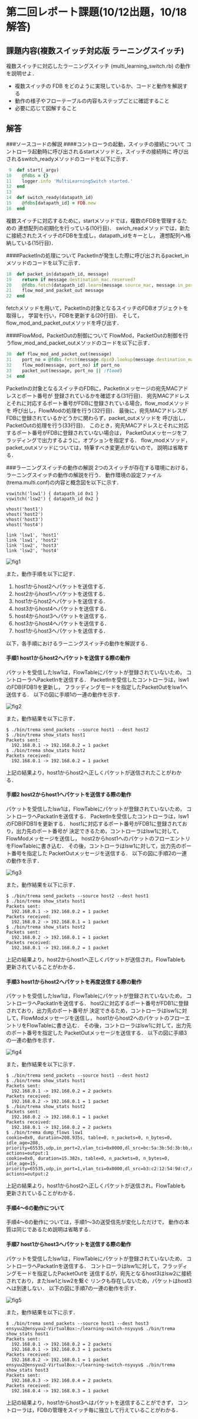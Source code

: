 # 第二回レポート課題(10/12出題，10/18解答)
## 課題内容(複数スイッチ対応版 ラーニングスイッチ)
複数スイッチに対応したラーニングスイッチ (multi_learning_switch.rb) の動作を説明せよ．

* 複数スイッチの FDB をどのように実現しているか、コードと動作を解説する
* 動作の様子やフローテーブルの内容もステップごとに確認すること
* 必要に応じて図解すること

## 解答
###ソースコードの解説
####コントローラの起動，スイッチの接続について
コントローラ起動時に呼び出されるstartメソッドと，スイッチの接続時に
呼び出されるswitch_readyメソッドのコードを以下に示す．
```ruby
 9  def start(_argv)
10    @fdbs = {}
11    logger.info 'MultiLearningSwitch started.'
12  end
13
14  def switch_ready(datapath_id)
15    @fdbs[datapath_id] = FDB.new
16  end
```
複数スイッチに対応するために，startメソッドでは，複数のFDBを管理するための
連想配列の初期化を行っている(10行目)．
swich_readメソッドでは，新たに接続されたスイッチのFDBを生成し，datapath_idをキーとし，
連想配列へ格納している(15行目)．

####PacketInの処理について
PacketInが発生した際に呼び出されるpacket_inメソッドのコードを以下に示す．
```ruby
18  def packet_in(datapath_id, message)
19    return if message.destination_mac.reserved?
20    @fdbs.fetch(datapath_id).learn(message.source_mac, message.in_port)
21    flow_mod_and_packet_out message
22  end
```
fetchメソッドを用いて，PacketInの対象となるスイッチのFDBオブジェクトを取得し，
学習を行い，FDBを更新する(20行目)．
そして，flow_mod_and_packet_outメソッドを呼び出す．

####FlowMod，PacketOutの制御について
FlowMod，PacketOutの制御を行うflow_mod_and_packet_outメソッドのコードを以下に示す．
```ruby
30  def flow_mod_and_packet_out(message)
31    port_no = @fdbs.fetch(message.dpid).lookup(message.destination_mac)
32    flow_mod(message, port_no) if port_no
33    packet_out(message, port_no || :flood)
34  end
```
PacketInの対象となるスイッチのFDBに，PacketInメッセージの宛先MACアドレスとポート番号が
登録されているかを確認する(31行目)．
宛先MACアドレスとそれに対応するポート番号がFDBに登録されている場合，flow_modメソッドを
呼び出し，FlowModの処理を行う(32行目)．
最後に，宛先MACアドレスがFDBに登録されているかどうかに関わらず，packet_outメソッドを
呼び出し，PacketOutの処理を行う(33行目)．
このとき，宛先MACアドレスとそれに対応するポート番号がFDBに登録されていない場合は，
PacketOutメッセージをフラッディングで出力するように，オプションを指定する．
flow_modメソッド，packet_outメソッドについては，特筆すべき変更点がないので，
説明は省略する．

###ラーニングスイッチの動作の解説
2つのスイッチが存在する環境における，ラーニングスイッチの動作の解説を行う．
動作環境の設定ファイル(trema.multi.conf)の内容と概念図を以下に示す．
```
vswitch('lsw1') { datapath_id 0x1 }
vswitch('lsw2') { datapath_id 0x2 }

vhost('host1')
vhost('host2')
vhost('host3')
vhost('host4')

link 'lsw1', 'host1'
link 'lsw1', 'host2'
link 'lsw2', 'host3'
link 'lsw2', 'host4'
```

![fig1](https://github.com/handai-trema/learning-switch-nsyuyu/blob/master/fig1.jpg)

また，動作手順を以下に記す．

1. host1からhost2へパケットを送信する．
2. host2からhost1へパケットを送信する．
3. host1からhost2へパケットを送信する．
4. host3からhost4へパケットを送信する．
5. host4からhost3へパケットを送信する．
6. host3からhost4へパケットを送信する．
7. host1からhost3へパケットを送信する．

以下，各手順におけるラーニングスイッチの動作を解説する．

#### 手順1 host1からhost2へパケットを送信する際の動作
パケットを受信したlsw1は，FlowTableにパケットが登録されていないため，
コントローラへPacketInを送信する．
PacketInを受信したコントローラは，lsw1のFDB(FDB1)を更新し，
フラッディングモードを指定したPacketOutをlsw1へ送信する．
以下の図に手順1の一連の動作を示す．

![fig2](https://github.com/handai-trema/learning-switch-nsyuyu/blob/master/fig2.jpg)

また，動作結果を以下に示す．
```
$ ./bin/trema send_packets --source host1 --dest host2
$ ./bin/trema show_stats host1
Packets sent:
  192.168.0.1 -> 192.168.0.2 = 1 packet
$ ./bin/trema show_stats host2
Packets received:
  192.168.0.1 -> 192.168.0.2 = 1 packet
```
上記の結果より，host1からhost2へ正しくパケットが送信されたことがわかる．

#### 手順2 host2からhost1へパケットを送信する際の動作
パケットを受信したlsw1は，FlowTableにパケットが登録されていないため，
コントローラへPackatInを送信する．
PacketInを受信したコントローラは，lsw1のFDB(FDB1)を更新する．
host1に対応するポート番号がFDB1に登録されており，出力先のポート番号が
決定できるため，コントローラはlsw1に対して，FlowModメッセージを送信し，
host2からhost1へのパケットのフローエントリをFlowTableに書き込む．
その後，コントローラはlsw1に対して，出力先のポート番号を指定した
PacketOutメッセージを送信する．
以下の図に手順2の一連の動作を示す．

![fig3](https://github.com/handai-trema/learning-switch-nsyuyu/blob/master/fig3.jpg)

また，動作結果を以下に示す．
```
$ ./bin/trema send_packets --source host2 --dest host1
$ ./bin/trema show_stats host1
Packets sent:
  192.168.0.1 -> 192.168.0.2 = 1 packet
Packets received:
  192.168.0.2 -> 192.168.0.1 = 1 packet
$ ./bin/trema show_stats host2
Packets sent:
  192.168.0.2 -> 192.168.0.1 = 1 packet
Packets received:
  192.168.0.1 -> 192.168.0.2 = 1 packet
```
上記の結果より，host2からhost1へ正しくパケットが送信され，FlowTableも
更新されていることがわかる．

#### 手順3 host1からhost2へパケットを再度送信する際の動作
パケットを受信したlsw1は，FlowTableにパケットが登録されていないため，
コントローラへPackatInを送信する．
host2に対応するポート番号がFDB1に登録されており，出力先のポート番号が
決定できるため，コントローラはlsw1に対して，FlowModメッセージを送信し，
host1からhost2へのパケットのフローエントリをFlowTableに書き込む．
その後，コントローラはlsw1に対して，出力先のポート番号を指定した
PacketOutメッセージを送信する．
以下の図に手順3の一連の動作を示す．

![fig4](https://github.com/handai-trema/learning-switch-nsyuyu/blob/master/fig4.jpg)

また，動作結果を以下に示す．
```
$ ./bin/trema send_packets --source host1 --dest host2
$ ./bin/trema show_stats host1
Packets sent:
  192.168.0.1 -> 192.168.0.2 = 2 packets
Packets received:
  192.168.0.2 -> 192.168.0.1 = 1 packet
$ ./bin/trema show_stats host2
Packets sent:
  192.168.0.2 -> 192.168.0.1 = 1 packet
Packets received:
  192.168.0.1 -> 192.168.0.2 = 2 packets
$ ./bin/trema dump_flows lsw1
cookie=0x0, duration=208.935s, table=0, n_packets=0, n_bytes=0, idle_age=208, priority=65535,udp,in_port=2,vlan_tci=0x0000,dl_src=bc:5a:3b:5d:3b:bb,dl_dst=b3:c2:12:54:9d:c7,nw_src=192.168.0.2,nw_dst=192.168.0.1,nw_tos=0,tp_src=0,tp_dst=0 actions=output:1
cookie=0x0, duration=15.382s, table=0, n_packets=0, n_bytes=0, idle_age=15, priority=65535,udp,in_port=1,vlan_tci=0x0000,dl_src=b3:c2:12:54:9d:c7,dl_dst=bc:5a:3b:5d:3b:bb,nw_src=192.168.0.1,nw_dst=192.168.0.2,nw_tos=0,tp_src=0,tp_dst=0 actions=output:2
```
上記の結果より，host1からhost2へ正しくパケットが送信され，FlowTableも
更新されていることがわかる．

#### 手順4〜6の動作について
手順4〜6の動作については，手順1〜3の送受信先が変化しただけで，
動作の本質は同じであるため説明は省略する．

#### 手順7 host1からhost3へパケットを送信する際の動作
パケットを受信したlsw1は，FlowTableにパケットが登録されていないため，
コントローラへPackatInを送信する．
コントローラはlsw1に対して，フラッディングモードを指定したPacketOutを
送信するが，宛先となるhost3はlsw2に接続されており，またlsw1とlsw2を繋ぐ
リンクも存在しないため，パケットはhost3へは到達しない．
以下の図に手順7の一連の動作を示す．

![fig5](https://github.com/handai-trema/learning-switch-nsyuyu/blob/master/fig5.jpg)

また，動作結果を以下に示す．
```
$ ./bin/trema send_packets --source host1 --dest host3
ensyuu2@ensyuu2-VirtualBox:~/learning-switch-nsyuyu$ ./bin/trema show_stats host1
Packets sent:
  192.168.0.1 -> 192.168.0.2 = 2 packets
  192.168.0.1 -> 192.168.0.3 = 1 packets
Packets received:
  192.168.0.2 -> 192.168.0.1 = 1 packet
ensyuu2@ensyuu2-VirtualBox:~/learning-switch-nsyuyu$ ./bin/trema show_stats host3
Packets sent:
  192.168.0.3 -> 192.168.0.4 = 2 packets
Packets received:
  192.168.0.4 -> 192.168.0.3 = 1 packet
```
上記の結果より，host1からhost3へはパケットを送信することができず，
コントローラは，FDBの管理をスイッチ毎に独立して行えていることがわかる．

